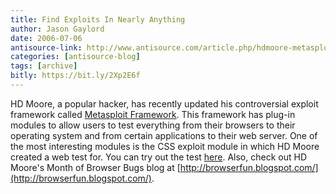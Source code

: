 ```yaml
---
title: Find Exploits In Nearly Anything
author: Jason Gaylord
date: 2006-07-06
antisource-link: http://www.antisource.com/article.php/hdmoore-metasploit-framework
categories: [antisource-blog]
tags: [archive]
bitly: https://bit.ly/2Xp2E6f
---
```


HD Moore, a popular hacker, has recently updated his controversial exploit framework called [Metasploit Framework](http://metasploit.com/). This framework has plug-in modules to allow users to test everything from their browsers to their operating system and from certain applications to their web server. One of the most interesting modules is the CSS exploit module in which HD Moore created a web test for. You can try out the test [here](http://metasploit.com/users/hdm/tools/see-ess-ess-die/cssdie.html). Also, check out HD Moore's Month of Browser Bugs blog at [http://browserfun.blogspot.com/](http://browserfun.blogspot.com/).